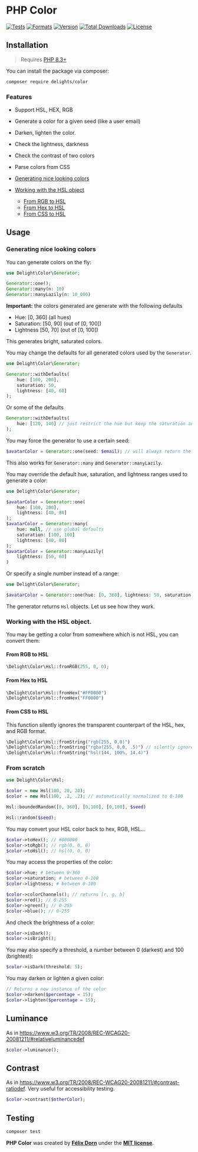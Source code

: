 # PHP Color

[![Tests](https://github.com/felixdorn/php-color/actions/workflows/tests.yml/badge.svg?branch=master)](https://github.com/felixdorn/php-color/actions/workflows/tests.yml)
[![Formats](https://github.com/felixdorn/php-color/actions/workflows/formats.yml/badge.svg?branch=master)](https://github.com/felixdorn/php-color/actions/workflows/formats.yml)
[![Version](https://poser.pugx.org/delights/color/version)](https://packagist.org/packages/delights/color)
[![Total Downloads](https://poser.pugx.org/delights/color/downloads)](https://packagist.org/packages/delights/color)
[![License](https://poser.pugx.org/delights/color/license)](https://packagist.org/packages/delights/color)

## Installation

> Requires [PHP 8.3+](https://php.net/releases)

You can install the package via composer:

```bash
composer require delights/color
```

### Features
* Support HSL, HEX, RGB
* Generate a color for a given seed (like a user email) 
* Darken, lighten the color.
* Check the lightness, darkness
* Check the contrast of two colors
* Parse colors from CSS

* [Generating nice looking colors](#generating-nice-looking-colors)
* [Working with the HSL object](#working-with-the-hsl-object-)
  * [From RGB to HSL](#from-rgb-to-hsl)
  * [From Hex to HSL](#from-hex-to-hsl)
  * [From CSS to HSL](#from-css-to-hsl)

## Usage

### Generating nice looking colors

You can generate colors on the fly:

```php
use Delight\Color\Generator;

Generator::one();
Generator::many(n: 10)
Generator::manyLazily(n: 10_000)
```

**Important:** the colors generated are generate with the following defaults
* Hue: [0, 360] (all hues)
* Saturation: [50, 90] (out of [0, 100])
* Lightness [50, 70] (out of [0, 100])

This generates bright, saturated colors.

You may change the defaults for all generated colors used by the `Generator`.

```php
use Delight\Color\Generator;

Generator::withDefaults(
    hue: [100, 200],
    saturation: 50,
    lightness: [40, 60]
);
```

Or some of the defaults
```php
Generator::withDefaults(
    hue: [120, 140] // just restrict the hue but keep the saturation and lightness settings
);
```

You may force the generator to use a certain seed:
```php
$avatarColor = Generator::one(seed: $email); // will always return the same color for the given seed.
```

This also works for `Generator::many` and `Generator::manyLazily`.

You may override the default hue, saturation, and lightness ranges used to generate a color:

```php
use Delight\Color\Generator;

$avatarColor = Generator::one(
    hue: [100, 200],
    lightness: [40, 80]
);
$avatarColor = Generator::many(
    hue: null, // use global defaults
    saturation: [100, 100]
    lightness: [40, 80]
);
$avatarColor = Generator::manyLazily(
    lightness: [50, 60]
)
```

Or specify a single number instead of a range:

```php
use Delight\Color\Generator;

$avatarColor = Generator::one(hue: [0, 360], lightness: 50, saturation: 100)
```

The generator returns `Hsl` objects. Let us see how they work.

### Working with the HSL object. 

You may be getting a color from somewhere which is not HSL, you can convert them:

#### From RGB to HSL

```php
\Delight\Color\Hsl::fromRGB(255, 0, 0);
```

#### From Hex to HSL

```php
\Delight\Color\Hsl::fromHex("#FF0000")
\Delight\Color\Hsl::fromHex("FF0000")
```

#### From CSS to HSL

This function silently ignores the transparent counterpart of the HSL, hex, and RGB format.

```php
\Delight\Color\Hsl::fromString("rgb(255, 0,0)")
\Delight\Color\Hsl::fromString("rgba(255, 0,0, .5)") // silently ignores the transparency
\Delight\Color\Hsl::fromString("hsl(144, 100%, 14.4)")
```

### From scratch

```php
use Delight\Color\Hsl;

$color = new Hsl(100, 20, 20);
$color = new Hsl(100, .2, .2); // automatically normalized to 0-100

Hsl::boundedRandom([0, 360], [0,100], [0,100], $seed)

Hsl::random($seed);
```

You may convert your HSL color back to hex, RGB, HSL...

```php
$color->toHex(); // #000000
$color->toRgb(); // rgb(0, 0, 0)
$color->toHsl(); // hsl(0, 0, 0)
```

You may access the properties of the color:

```php
$color->hue; # between 0-360
$color->saturation; # between 0-100
$color->lightness; # between 0-100

$color->colorChannels(); // returns [r, g, b]
$color->red(); // 0-255
$color->green(); // 0-255
$color->blue(); // 0-255
```

And check the brightness of a color:

```php
$color->isDark();
$color->isBright();
```

You may also specify a threshold, a number between 0 (darkest) and 100 (brightest):
```php
$color->isDark(threshold: 5);
```

You may darken or lighten a given color:
```php
// Returns a new instance of the color
$color->darken($percentage = 15);
$color->lighten($percentage = 15);
```

## Luminance

As in <https://www.w3.org/TR/2008/REC-WCAG20-20081211/#relativeluminancedef>

```php
$color->luminance();
```

## Contrast
As in <https://www.w3.org/TR/2008/REC-WCAG20-20081211/#contrast-ratiodef>. Very useful for accessibility testing.
```php
$color->contrast($otherColor);
```

## Testing

```bash
composer test
```

**PHP Color** was created by **[Félix Dorn](https://twitter.com/afelixdorn)** under
the **[MIT license](https://opensource.org/licenses/MIT)**.
